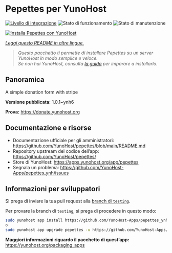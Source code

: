 <!--
N.B.: Questo README è stato automaticamente generato da <https://github.com/YunoHost/apps/tree/master/tools/readme_generator>
NON DEVE essere modificato manualmente.
-->

# Pepettes per YunoHost

[![Livello di integrazione](https://dash.yunohost.org/integration/pepettes.svg)](https://dash.yunohost.org/appci/app/pepettes) ![Stato di funzionamento](https://ci-apps.yunohost.org/ci/badges/pepettes.status.svg) ![Stato di manutenzione](https://ci-apps.yunohost.org/ci/badges/pepettes.maintain.svg)

[![Installa Pepettes con YunoHost](https://install-app.yunohost.org/install-with-yunohost.svg)](https://install-app.yunohost.org/?app=pepettes)

*[Leggi questo README in altre lingue.](./ALL_README.md)*

> *Questo pacchetto ti permette di installare Pepettes su un server YunoHost in modo semplice e veloce.*  
> *Se non hai YunoHost, consulta [la guida](https://yunohost.org/install) per imparare a installarlo.*

## Panoramica

A simple donation form with stripe

**Versione pubblicata:** 1.0.1~ynh6

**Prova:** <https://donate.yunohost.org>
## Documentazione e risorse

- Documentazione ufficiale per gli amministratori: <https://github.com/YunoHost/pepettes/blob/main/README.md>
- Repository upstream del codice dell’app: <https://github.com/YunoHost/pepettes/>
- Store di YunoHost: <https://apps.yunohost.org/app/pepettes>
- Segnala un problema: <https://github.com/YunoHost-Apps/pepettes_ynh/issues>

## Informazioni per sviluppatori

Si prega di inviare la tua pull request alla [branch di `testing`](https://github.com/YunoHost-Apps/pepettes_ynh/tree/testing).

Per provare la branch di `testing`, si prega di procedere in questo modo:

```bash
sudo yunohost app install https://github.com/YunoHost-Apps/pepettes_ynh/tree/testing --debug
o
sudo yunohost app upgrade pepettes -u https://github.com/YunoHost-Apps/pepettes_ynh/tree/testing --debug
```

**Maggiori informazioni riguardo il pacchetto di quest’app:** <https://yunohost.org/packaging_apps>
